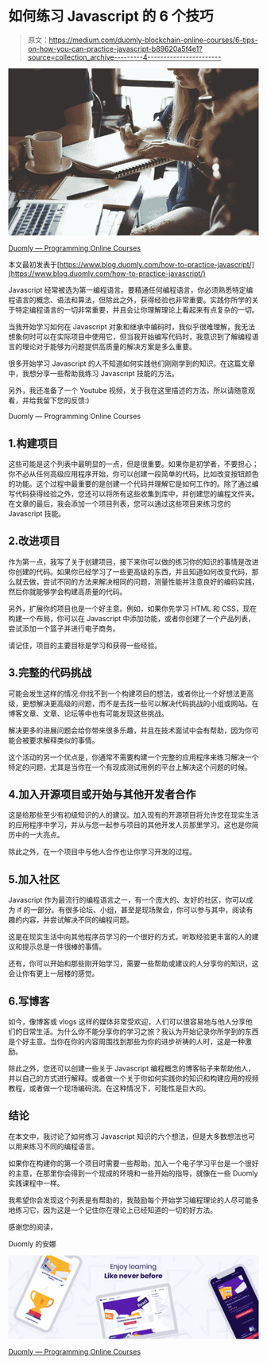 # 如何练习 Javascript 的 6 个技巧

> 原文：<https://medium.com/duomly-blockchain-online-courses/6-tips-on-how-you-can-practice-javascript-b89620a5f4e1?source=collection_archive---------4----------------------->

![](img/90cd282bb5a5f913cc8922a7a7a5ff15.png)

[Duomly — Programming Online Courses](https://www.duomly.com)

本文最初发表于[https://www.blog.duomly.com/how-to-practice-javascript/](https://www.blog.duomly.com/how-to-practice-javascript/)

Javascript 经常被选为第一编程语言。要精通任何编程语言，你必须熟悉特定编程语言的概念、语法和算法，但除此之外，获得经验也非常重要。实践你所学的关于特定编程语言的一切非常重要，并且会让你理解理论上看起来有点复杂的一切。

当我开始学习如何在 Javascript 对象和继承中编码时，我似乎很难理解，我无法想象何时可以在实际项目中使用它，但当我开始编写代码时，我意识到了解编程语言的理论对于能够为问题提供高质量的解决方案是多么重要。

很多开始学习 Javascript 的人不知道如何实践他们刚刚学到的知识。在这篇文章中，我想分享一些帮助我练习 Javascript 技能的方法。

另外，我还准备了一个 Youtube 视频，关于我在这里描述的方法，所以请随意观看，并给我留下您的反馈:)

Duomly — Programming Online Courses

## 1.构建项目

这些可能是这个列表中最明显的一点，但是很重要。如果你是初学者，不要担心；你不必从任何高级应用程序开始，你可以创建一段简单的代码，比如改变按钮颜色的功能。这个过程中最重要的是创建一个代码并理解它是如何工作的。除了通过编写代码获得经验之外，您还可以将所有这些收集到库中，并创建您的编程文件夹。在文章的最后，我会添加一个项目列表，您可以通过这些项目来练习您的 Javascript 技能。

## 2.改进项目

作为第一点，我写了关于创建项目，接下来你可以做的练习你的知识的事情是改进你创建的代码。如果你已经学习了一些更高级的东西，并且知道如何改变代码，那么就去做，尝试不同的方法来解决相同的问题，测量性能并注意良好的编码实践，然后你就能够学会构建高质量的代码。

另外，扩展你的项目也是一个好主意。例如，如果你先学习 HTML 和 CSS，现在构建一个布局，你可以在 Javascript 中添加功能，或者你创建了一个产品列表，尝试添加一个篮子并进行电子商务。

请记住，项目的主要目标是学习和获得一些经验。

## 3.完整的代码挑战

可能会发生这样的情况:你找不到一个构建项目的想法，或者你比一个好想法更高级，更想解决更高级的问题，而不是去找一些可以解决代码挑战的小组或网站。在博客文章、文章、论坛等中也有可能发现这些挑战。

解决更多的进展问题会给你带来很多乐趣，并且在技术面试中会有帮助，因为你可能会被要求解释类似的事情。

这个活动的另一个优点是，你通常不需要构建一个完整的应用程序来练习解决一个特定的问题，尤其是当你在一个有现成测试用例的平台上解决这个问题的时候。

## 4.加入开源项目或开始与其他开发者合作

这是给那些至少有初级知识的人的建议。加入现有的开源项目将允许您在现实生活的应用程序中学习，并从与您一起参与项目的其他开发人员那里学习。这也是你简历中的一大亮点。

除此之外，在一个项目中与他人合作也让你学习开发的过程。

## 5.加入社区

Javascript 作为最流行的编程语言之一，有一个庞大的、友好的社区，你可以成为 if 的一部分。有很多论坛、小组，甚至是现场聚会，你可以参与其中，阅读有趣的内容，并尝试解决不同的编程问题。

这是在现实生活中向其他程序员学习的一个很好的方式，听取经验更丰富的人的建议和提示总是一件很棒的事情。

还有，你可以开始和那些刚开始学习，需要一些帮助或建议的人分享你的知识，这会让你有更上一层楼的感觉。

## 6.写博客

如今，像博客或 vlogs 这样的媒体非常受欢迎，人们可以很容易地与他人分享他们的日常生活。为什么你不能分享你的学习之旅？我认为开始记录你所学到的东西是个好主意。当你在你的内容周围找到那些为你的进步祈祷的人时，这是一种激励。

除此之外，您还可以创建一些关于 Javascript 编程概念的博客帖子来帮助他人，并以自己的方式进行解释。或者做一个关于你如何实践你的知识和构建应用的视频教程，或者做一个现场编码流。在这种情况下，可能性是巨大的。

## 结论

在本文中，我讨论了如何练习 Javascript 知识的六个想法，但是大多数想法也可以用来练习不同的编程语言。

如果你在构建你的第一个项目时需要一些帮助，加入一个电子学习平台是一个很好的主意，在那里你会得到一个现成的环境和一些开始的指导，就像在一些 Duomly 实践课程中一样。

我希望你会发现这个列表是有帮助的，我鼓励每个开始学习编程理论的人尽可能多地练习它，因为这是一个记住你在理论上已经知道的一切的好方法。

感谢您的阅读，

Duomly 的安娜

![](img/2bebe9fe48fb99c5d1c4456e97533030.png)

[Duomly — Programming Online Courses](https://www.duomly.com)